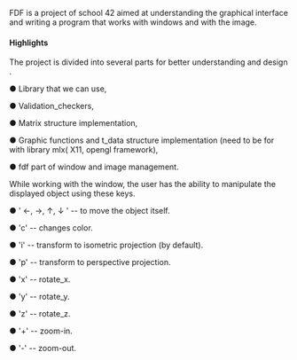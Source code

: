 FDF is a project of school 42 aimed at understanding the graphical interface and writing a program that works with windows and with the image.
#### Highlights 
The project is divided into several parts for better understanding and design .

● Library that we can use,

● Validation_checkers,

● Matrix structure implementation,

● Graphic functions and t_data structure implementation (need to be for with library mlx( X11, opengl framework),

● fdf part of window and image management.

While working with the window, the user has the ability to manipulate the displayed object using these keys.

● ' ←, →, ↑, ↓ '  --   to move the object itself.

● 'c'             --   changes color.

● 'i'             --   transform to isometric projection (by default).

● 'p'             --   transform to perspective projection.

● 'x'             --   rotate_x.

● 'y'             --   rotate_y.

● 'z'             --   rotate_z.

● '+'             --   zoom-in.

● '-'             --   zoom-out.
